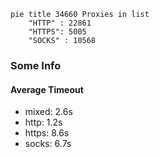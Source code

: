 
```mermaid
pie title 34660 Proxies in list
    "HTTP" : 22861
    "HTTPS": 5005
    "SOCKS" : 10568
```

### Some Info
#### Average Timeout

- mixed: 2.6s
- http: 1.2s
- https: 8.6s
- socks: 6.7s
